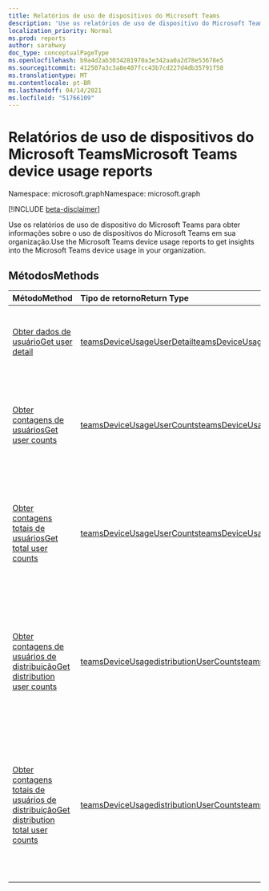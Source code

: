 ```yaml
---
title: Relatórios de uso de dispositivos do Microsoft Teams
description: 'Use os relatórios de uso de dispositivo do Microsoft Teams para obter informações sobre o uso de dispositivos do Microsoft Teams em sua organização. '
localization_priority: Normal
ms.prod: reports
author: sarahwxy
doc_type: conceptualPageType
ms.openlocfilehash: b9a4d2ab3034281970a3e342aa0a2d78e53678e5
ms.sourcegitcommit: 412507a3c3a8e407fcc43b7cd227d4db35791f58
ms.translationtype: MT
ms.contentlocale: pt-BR
ms.lasthandoff: 04/14/2021
ms.locfileid: "51766109"
---
```

# <a name="microsoft-teams-device-usage-reports"></a><span data-ttu-id="ccfc7-103">Relatórios de uso de dispositivos do Microsoft Teams</span><span class="sxs-lookup"><span data-stu-id="ccfc7-103">Microsoft Teams device usage reports</span></span>

<span data-ttu-id="ccfc7-104">Namespace: microsoft.graph</span><span class="sxs-lookup"><span data-stu-id="ccfc7-104">Namespace: microsoft.graph</span></span>

[!INCLUDE [beta-disclaimer](../../includes/beta-disclaimer.md)]

<span data-ttu-id="ccfc7-105">Use os relatórios de uso de dispositivo do Microsoft Teams para obter informações sobre o uso de dispositivos do Microsoft Teams em sua organização.</span><span class="sxs-lookup"><span data-stu-id="ccfc7-105">Use the Microsoft Teams device usage reports to get insights into the Microsoft Teams device usage in your organization.</span></span> 

## <a name="methods"></a><span data-ttu-id="ccfc7-106">Métodos</span><span class="sxs-lookup"><span data-stu-id="ccfc7-106">Methods</span></span>

| <span data-ttu-id="ccfc7-107">Método</span><span class="sxs-lookup"><span data-stu-id="ccfc7-107">Method</span></span>                                                       | <span data-ttu-id="ccfc7-108">Tipo de retorno</span><span class="sxs-lookup"><span data-stu-id="ccfc7-108">Return Type</span></span>                                                  | <span data-ttu-id="ccfc7-109">Descrição</span><span class="sxs-lookup"><span data-stu-id="ccfc7-109">Description</span></span>                                                  |
| :----------------------------------------------------------- | :----------------------------------------------------------- | :----------------------------------------------------------- |
| [<span data-ttu-id="ccfc7-110">Obter dados de usuário</span><span class="sxs-lookup"><span data-stu-id="ccfc7-110">Get user detail</span></span>](../api/reportroot-getteamsdeviceusageuserdetail.md) | [<span data-ttu-id="ccfc7-111">teamsDeviceUsageUserDetail</span><span class="sxs-lookup"><span data-stu-id="ccfc7-111">teamsDeviceUsageUserDetail</span></span>](../resources/teamsdeviceusageuserdetail.md) | <span data-ttu-id="ccfc7-112">Obtém detalhes sobre o uso de dispositivos do Microsoft Teams por usuário.</span><span class="sxs-lookup"><span data-stu-id="ccfc7-112">Get details about Microsoft Teams device usage by user.</span></span>      |
| [<span data-ttu-id="ccfc7-113">Obter contagens de usuários</span><span class="sxs-lookup"><span data-stu-id="ccfc7-113">Get user counts</span></span>](../api/reportroot-getteamsdeviceusageusercounts.md) | [<span data-ttu-id="ccfc7-114">teamsDeviceUsageUserCounts</span><span class="sxs-lookup"><span data-stu-id="ccfc7-114">teamsDeviceUsageUserCounts</span></span>](../resources/teamsdeviceusageusercounts.md) | <span data-ttu-id="ccfc7-115">Obter o número de usuários licenciados diários exclusivos do Microsoft Teams por tipo de dispositivo.</span><span class="sxs-lookup"><span data-stu-id="ccfc7-115">Get the number of daily unique Microsoft Teams licensed users by device type.</span></span> |
| [<span data-ttu-id="ccfc7-116">Obter contagens totais de usuários</span><span class="sxs-lookup"><span data-stu-id="ccfc7-116">Get total user counts</span></span>](../api/reportroot-getteamsdeviceusagetotalusercounts.md) | [<span data-ttu-id="ccfc7-117">teamsDeviceUsageUserCounts</span><span class="sxs-lookup"><span data-stu-id="ccfc7-117">teamsDeviceUsageUserCounts</span></span>](../resources/teamsdeviceusageusercounts.md) | <span data-ttu-id="ccfc7-118">Obter o número de usuários exclusivos exclusivos do Microsoft Teams licenciados ou não licenciados por tipo de dispositivo.</span><span class="sxs-lookup"><span data-stu-id="ccfc7-118">Get the number of daily unique Microsoft Teams licensed or non-licensed users by device type.</span></span> |
| [<span data-ttu-id="ccfc7-119">Obter contagens de usuários de distribuição</span><span class="sxs-lookup"><span data-stu-id="ccfc7-119">Get distribution user counts</span></span>](../api/reportroot-getteamsdeviceusagedistributionusercounts.md) | [<span data-ttu-id="ccfc7-120">teamsDeviceUsagedistributionUserCounts</span><span class="sxs-lookup"><span data-stu-id="ccfc7-120">teamsDeviceUsagedistributionUserCounts</span></span>](../resources/teamsdeviceusagedistributionusercounts.md) | <span data-ttu-id="ccfc7-121">Obter o número de usuários licenciados exclusivos do Microsoft Teams por tipo de dispositivo durante o período de tempo selecionado.</span><span class="sxs-lookup"><span data-stu-id="ccfc7-121">Get the number of unique Microsoft Teams licensed users by device type over the selected time period.</span></span> |
| [<span data-ttu-id="ccfc7-122">Obter contagens totais de usuários de distribuição</span><span class="sxs-lookup"><span data-stu-id="ccfc7-122">Get distribution total user counts</span></span>](../api/reportroot-getteamsdeviceusagedistributiontotalusercounts.md) | [<span data-ttu-id="ccfc7-123">teamsDeviceUsagedistributionUserCounts</span><span class="sxs-lookup"><span data-stu-id="ccfc7-123">teamsDeviceUsagedistributionUserCounts</span></span>](../resources/teamsdeviceusagedistributionusercounts.md) | <span data-ttu-id="ccfc7-124">Obter o número de usuários exclusivos licenciados ou não licenciados do Microsoft Teams por tipo de dispositivo durante o período de tempo selecionado.</span><span class="sxs-lookup"><span data-stu-id="ccfc7-124">Get the number of unique Microsoft Teams licensed or non-licensed users by device type over the selected time period.</span></span> |



